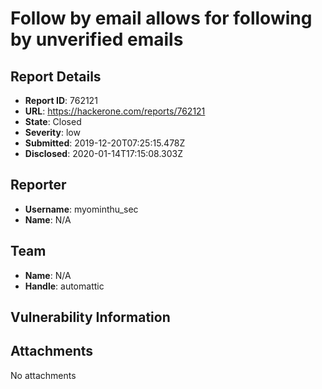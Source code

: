 # Follow by email allows for following by unverified emails

## Report Details
- **Report ID**: 762121
- **URL**: https://hackerone.com/reports/762121
- **State**: Closed
- **Severity**: low
- **Submitted**: 2019-12-20T07:25:15.478Z
- **Disclosed**: 2020-01-14T17:15:08.303Z

## Reporter
- **Username**: myominthu_sec
- **Name**: N/A

## Team
- **Name**: N/A
- **Handle**: automattic

## Vulnerability Information


## Attachments
No attachments
